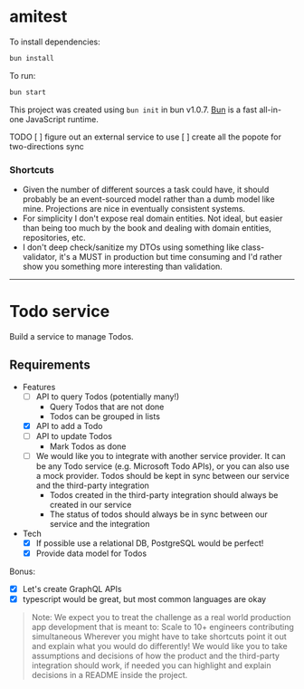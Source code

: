 # amitest

To install dependencies:

```bash
bun install
```

To run:

```bash
bun start
```

This project was created using `bun init` in bun v1.0.7. [Bun](https://bun.sh) is a fast all-in-one JavaScript runtime.

TODO
[ ] figure out an external service to use
[ ] create all the popote for two-directions sync

### Shortcuts

- Given the number of different sources a task could have, it should probably be an event-sourced model rather than a dumb model like mine. Projections are nice in eventually consistent systems.
- For simplicity I don't expose real domain entities. Not ideal, but easier than being too much by the book and dealing with domain entities, repositories, etc.
- I don't deep check/sanitize my DTOs using something like class-validator, it's a MUST in production but time consuming and I'd rather show you something more interesting than validation.
-------------------------

# Todo service

Build a service to manage Todos.

## Requirements

- Features
    - [ ] API to query Todos (potentially many!)
        - Query Todos that are not done
        - Todos can be grouped in lists
    - [x] API to add a Todo
    - [ ] API to update Todos
        - Mark Todos as done
    - [ ] We would like you to integrate with another service provider. It can be any Todo service (e.g. Microsoft Todo APIs), or you can also use a mock provider. Todos should be kept in sync between our service and the third-party integration
        - Todos created in the third-party integration should always be created in our service
        - The status of todos should always be in sync between our service and the integration

- Tech
    - [x] If possible use a relational DB, PostgreSQL would be perfect!
    - [x] Provide data model for Todos

Bonus:
- [x] Let's create GraphQL APIs
- [x] typescript would be great, but most common languages are okay

> Note: We expect you to treat the challenge as a real world production app development that is meant to:
Scale to 10+ engineers contributing simultaneous
> Wherever you might have to take shortcuts point it out and explain what you would do differently!
> We would like you to take assumptions and decisions of how the product and the third-party integration should work, if needed you can highlight and explain decisions in a README inside the project.